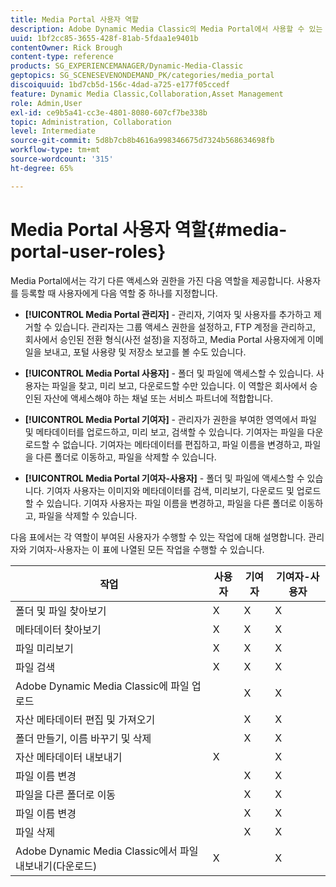 ```yaml
---
title: Media Portal 사용자 역할
description: Adobe Dynamic Media Classic의 Media Portal에서 사용할 수 있는 다양한 사용자 역할에 대해 알아봅니다.
uuid: 1bf2cc85-3655-428f-81ab-5fdaa1e9401b
contentOwner: Rick Brough
content-type: reference
products: SG_EXPERIENCEMANAGER/Dynamic-Media-Classic
geptopics: SG_SCENESEVENONDEMAND_PK/categories/media_portal
discoiquuid: 1bd7cb5d-156c-4dad-a725-e177f05ccedf
feature: Dynamic Media Classic,Collaboration,Asset Management
role: Admin,User
exl-id: ce9b5a41-cc3e-4801-8080-607cf7be338b
topic: Administration, Collaboration
level: Intermediate
source-git-commit: 5d8b7cb8b4616a998346675d7324b568634698fb
workflow-type: tm+mt
source-wordcount: '315'
ht-degree: 65%

---
```


# Media Portal 사용자 역할{#media-portal-user-roles}

Media Portal에서는 각기 다른 액세스와 권한을 가진 다음 역할을 제공합니다. 사용자를 등록할 때 사용자에게 다음 역할 중 하나를 지정합니다.

* **[!UICONTROL Media Portal 관리자]** - 관리자, 기여자 및 사용자를 추가하고 제거할 수 있습니다. 관리자는 그룹 액세스 권한을 설정하고, FTP 계정을 관리하고, 회사에서 승인된 전환 형식(사전 설정)을 지정하고, Media Portal 사용자에게 이메일을 보내고, 포털 사용량 및 저장소 보고를 볼 수도 있습니다.

* **[!UICONTROL Media Portal 사용자]** - 폴더 및 파일에 액세스할 수 있습니다. 사용자는 파일을 찾고, 미리 보고, 다운로드할 수만 있습니다. 이 역할은 회사에서 승인된 자산에 액세스해야 하는 채널 또는 서비스 파트너에 적합합니다.

* **[!UICONTROL Media Portal 기여자]** - 관리자가 권한을 부여한 영역에서 파일 및 메타데이터를 업로드하고, 미리 보고, 검색할 수 있습니다. 기여자는 파일을 다운로드할 수 없습니다. 기여자는 메타데이터를 편집하고, 파일 이름을 변경하고, 파일을 다른 폴더로 이동하고, 파일을 삭제할 수 있습니다.

* **[!UICONTROL Media Portal 기여자-사용자]** - 폴더 및 파일에 액세스할 수 있습니다. 기여자 사용자는 이미지와 메타데이터를 검색, 미리보기, 다운로드 및 업로드할 수 있습니다. 기여자 사용자는 파일 이름을 변경하고, 파일을 다른 폴더로 이동하고, 파일을 삭제할 수 있습니다.

다음 표에서는 각 역할이 부여된 사용자가 수행할 수 있는 작업에 대해 설명합니다. 관리자와 기여자-사용자는 이 표에 나열된 모든 작업을 수행할 수 있습니다.

| 작업 | 사용자 | 기여자 | 기여자-사용자 |
| --- | --- | --- | --- |
| 폴더 및 파일 찾아보기 | X | X | X |
| 메타데이터 찾아보기 | X | X | X |
| 파일 미리보기 | X | X | X |
| 파일 검색 | X | X | X |
| Adobe Dynamic Media Classic에 파일 업로드 | | X | X |
| 자산 메타데이터 편집 및 가져오기 | | X | X |
| 폴더 만들기, 이름 바꾸기 및 삭제 | | X | X |
| 자산 메타데이터 내보내기 | X | | X |
| 파일 이름 변경 | | X | X |
| 파일을 다른 폴더로 이동 | | X | X |
| 파일 이름 변경 | | X | X |
| 파일 삭제 | | X | X |
| Adobe Dynamic Media Classic에서 파일 내보내기(다운로드) | X | | X |
